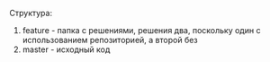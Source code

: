 Структура:
1. feature - папка с решениями, решения два, поскольку один с использованием репозиторией,
 а второй без
2. master - исходный код
